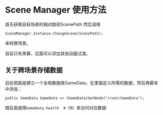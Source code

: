 # Scene Manager 使用方法

首先获取目标场景的相对路径ScenePath
然后调用
```
SceneManager.Instance.ChangeScene(ScenePath);
```
来转换场景。

目前只有黑幕，后面可以添加其他动画过渡。

## 关于跨场景存储数据
目前思路是建立一个全局数据类GameData，在里面定义所需的数据，然后再脚本中添加：
```
public GameData GameData => (GameData)GetNode("/root/GameData");
```
随后直接用`GameData.health  #（例）`来访问对应数据